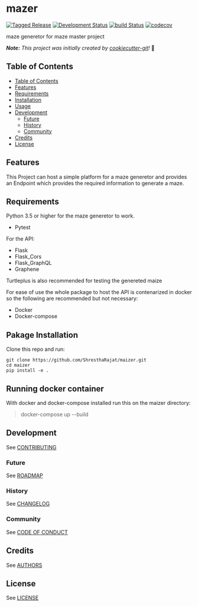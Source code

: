 # mazer

[![Tagged Release](https://img.shields.io/badge/release-v0.2.0-blue.svg?longCache=true)](CHANGELOG.md)
[![Development Status](https://img.shields.io/badge/status-alpha-yellow.svg?longCache=true)](ROADMAP.md)
[![build Status](https://travis-ci.com/ShresthaRajat/mazer.svg?token=vfBmyikLTqJ4tJUVico1&branch=dev)](https://travis-ci.com/ShresthaRajat/mazer)
[![codecov](https://codecov.io/gh/ShresthaRajat/mazer/branch/dev/graph/badge.svg?token=TQYCIP62MZ)](https://codecov.io/gh/ShresthaRajat/mazer)

maze generetor for maze master project

_**Note:** This project was initially created by [cookiecutter-git](https://github.com/NathanUrwin/cookiecutter-git)!_ :cookie:

## Table of Contents

- [Table of Contents](#table-of-contents)
- [Features](#features)
- [Requirements](#requirements)
- [Installation](#installation)
- [Usage](#usage)
- [Development](#development)
  - [Future](#future)
  - [History](#history)
  - [Community](#community)
- [Credits](#credits)
- [License](#license)

## Features
This Project can host a simple platform for a maze generetor and provides an Endpoint which provides the required information to generate a maze.

## Requirements
Python 3.5 or higher for the maze generetor to work.
- Pytest

For the API: 
- Flask
- Flask_Cors
- Flask_GraphQL
- Graphene

Turtleplus is also recommended for testing the genereted maize

For ease of use the whole package to host the API is contenarized in docker so the following are recommended but not necessary:
- Docker
- Docker-compose

## Pakage Installation
Clone this repo and run:

```
git clone https://github.com/ShresthaRajat/maizer.git
cd maizer
pip install -e .
```

## Running docker container 

With docker and docker-compose installed run this on the maizer directory:

>docker-compose up --build

## Development

See [CONTRIBUTING](CONTRIBUTING.md)

### Future

See [ROADMAP](ROADMAP.md)

### History

See [CHANGELOG](CHANGELOG.md)

### Community

See [CODE OF CONDUCT](CODE_OF_CONDUCT.md)

## Credits

See [AUTHORS](AUTHORS.md)

## License

See [LICENSE](LICENSE)
